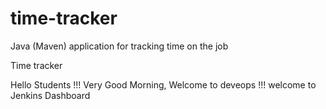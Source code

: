 # time-tracker
Java (Maven) application for tracking time on the job

Time tracker

Hello Students !!! Very Good Morning, Welcome to deveops !!! welcome to Jenkins Dashboard
